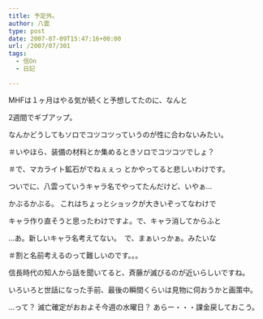 ```yaml
---
title: 予定外。
author: 八雲
type: post
date: 2007-07-09T15:47:16+00:00
url: /2007/07/301
tags:
  - 信On
  - 日記

---
```

MHFは１ヶ月はやる気が続くと予想してたのに、なんと
  
2週間でギブアップ。

なんかどうしてもソロでコツコツっていうのが性に合わないみたい。
  
＃いやほら、装備の材料とか集めるときソロでコツコツでしょ？
  
＃で、マカライト鉱石がでねぇぇっ とかやってると悲しいわけです。

ついでに、八雲っていうキャラ名でやってたんだけど、いやぁ…
  
かぶるかぶる。 これはちょっとショックが大きいぞってなわけで
  
キャラ作り直そうと思ったわけですよ。で、キャラ消してからふと
  
…あ。新しいキャラ名考えてない。　で、まぁいっかぁ。みたいな
  
＃割と名前考えるのって難しいのです。。。

信長時代の知人から話を聞いてると、斉藤が滅びるのが近いらしいですね。
  
いろいろと世話になった手前、最後の瞬間くらいは見物に伺おうかと画策中。
  
…って？ 滅亡確定がおおよそ今週の水曜日？ あらー・・・課金戻しておこう。
